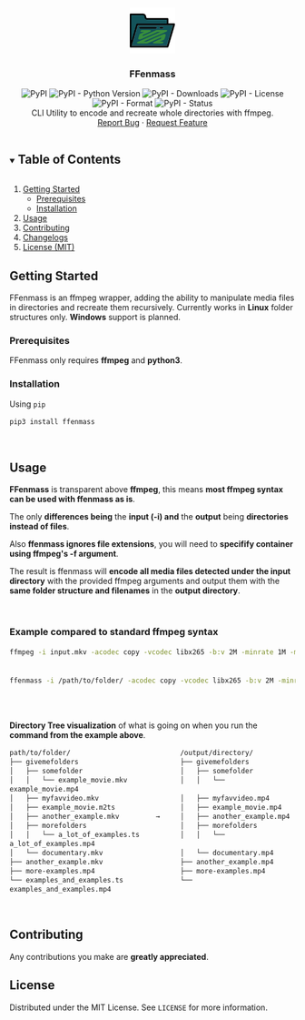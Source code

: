 
<!-- PROJECT LOGO -->
<br />
<p align="center">
  <a href="https://github.com/NoPantsCrash/ffenmass">
    <img src="images/logo.png" alt="Logo" width="80" height="80">
  </a>

  <h3 align="center">FFenmass</h3>

  <p align="center">
  <img alt="PyPI" src="https://img.shields.io/pypi/v/ffenmass"> <img alt="PyPI - Python Version" src="https://img.shields.io/pypi/pyversions/ffenmass"> <img alt="PyPI - Downloads" src="https://img.shields.io/pypi/dm/ffenmass"> <img alt="PyPI - License" src="https://img.shields.io/pypi/l/ffenmass"> <img alt="PyPI - Format" src="https://img.shields.io/pypi/format/ffenmass"> <img alt="PyPI - Status" src="https://img.shields.io/pypi/status/ffenmass">
  <br />
    CLI Utility to encode and recreate whole directories with ffmpeg. 
    <br />
    <a href="https://github.com/NoPantsCrash/ffenmass/issues">Report Bug</a>
    ·
    <a href="https://github.com/NoPantsCrash/ffenmass/issues">Request Feature</a>
  </p>
</p>



<!-- TABLE OF CONTENTS -->
<details open="open">
  <summary><h2 style="display: inline-block">Table of Contents</h2></summary>
  <ol>
    <li>
      <a href="#getting-started">Getting Started</a>
      <ul>
        <li><a href="#prerequisites">Prerequisites</a></li>
        <li><a href="#installation">Installation</a></li>
      </ul>
    </li>
    <li><a href="#usage">Usage</a></li>
    <li><a href="#contributing">Contributing</a></li>
    <li><a href="/CHANGELOGS.md">Changelogs</a></li>
    <li><a href="/LICENCE">License (MIT)</a></li>
  </ol>
</details>





<!-- GETTING STARTED -->
## Getting Started

FFenmass is an ffmpeg wrapper, adding the ability to manipulate media files in directories and recreate them recursively.
Currently works in **Linux** folder structures only.
**Windows** support is planned.



### Prerequisites

FFenmass only requires **ffmpeg** and **python3**.



### Installation

Using `pip`
   ```bash
   pip3 install ffenmass
   ```

<br>

<!-- USAGE EXAMPLES -->
## Usage

**FFenmass** is transparent above **ffmpeg**, this means **most ffmpeg syntax can be used with ffenmass as is**.

The only **differences being** the **input (-i) and** the **output** being **directories instead of files**.

Also **ffenmass ignores file extensions**, you will need to **specifify container using ffmpeg's -f argument**.

The result is ffenmass will **encode all media files detected under the input directory** with the provided ffmpeg arguments and output them with the **same folder structure and filenames** in the **output directory**.

<br>

### Example compared to standard ffmpeg syntax
```bash
ffmpeg -i input.mkv -acodec copy -vcodec libx265 -b:v 2M -minrate 1M -maxrate 3M -preset medium out.mp4


ffenmass -i /path/to/folder/ -acodec copy -vcodec libx265 -b:v 2M -minrate 1M -maxrate 3M -preset medium -f mp4 /output/directory/
```
<br>
<br>

**Directory Tree visualization** of what is going on when you run the **command from the example above**.
```
path/to/folder/                           /output/directory/
├── givemefolders                         ├── givemefolders      
│   ├── somefolder                        │   ├── somefolder
│   │   └── example_movie.mkv             │   │   └── example_movie.mp4
│   ├── myfavvideo.mkv                    │   ├── myfavvideo.mp4  
│   ├── example_movie.m2ts                │   ├── example_movie.mp4
│   ├── another_example.mkv         →     │   ├── another_example.mp4
│   ├── morefolders                       │   ├── morefolders
│   │   └── a_lot_of_examples.ts          │   │   └── a_lot_of_examples.mp4  
│   └── documentary.mkv                   │   └── documentary.mp4
├── another_example.mkv                   ├── another_example.mp4
├── more-examples.mp4                     ├── more-examples.mp4 
└── examples_and_examples.ts              └── examples_and_examples.mp4

```



<br>

<!-- CONTRIBUTING -->
## Contributing
Any contributions you make are **greatly appreciated**.




<!-- LICENSE -->
## License

Distributed under the MIT License. See `LICENSE` for more information.





<!-- MARKDOWN LINKS & IMAGES -->
<!-- https://www.markdownguide.org/basic-syntax/#reference-style-links -->
[contributors-shield]: https://img.shields.io/github/contributors/NoPantsCrash/repo.svg?style=for-the-badge
[contributors-url]: https://github.com/NoPantsCrash/repo/graphs/contributors
[forks-shield]: https://img.shields.io/github/forks/NoPantsCrash/repo.svg?style=for-the-badge
[forks-url]: https://github.com/NoPantsCrash/repo/network/members
[stars-shield]: https://img.shields.io/github/stars/NoPantsCrash/repo.svg?style=for-the-badge
[stars-url]: https://github.com/NoPantsCrash/repo/stargazers
[issues-shield]: https://img.shields.io/github/issues/NoPantsCrash/repo.svg?style=for-the-badge
[issues-url]: https://github.com/NoPantsCrash/repo/issues
[license-shield]: https://img.shields.io/github/license/NoPantsCrash/repo.svg?style=for-the-badge
[license-url]: https://github.com/NoPantsCrash/repo/blob/master/LICENSE.txt
[linkedin-shield]: https://img.shields.io/badge/-LinkedIn-black.svg?style=for-the-badge&logo=linkedin&colorB=555
[linkedin-url]: https://linkedin.com/in/NoPantsCrash
